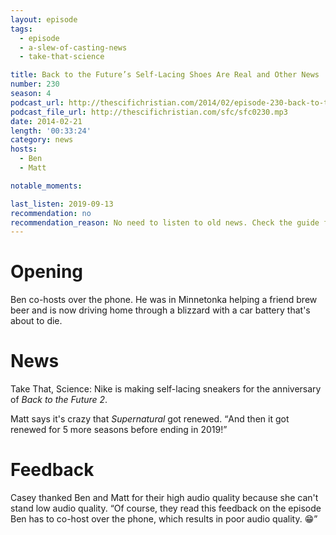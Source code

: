 ```yaml
---
layout: episode
tags:
  - episode
  - a-slew-of-casting-news
  - take-that-science

title: Back to the Future’s Self-Lacing Shoes Are Real and Other News
number: 230
season: 4
podcast_url: http://thescifichristian.com/2014/02/episode-230-back-to-the-futures-self-lacing-shoes-are-real-and-other-news/
podcast_file_url: http://thescifichristian.com/sfc/sfc0230.mp3
date: 2014-02-21
length: '00:33:24'
category: news
hosts:
  - Ben
  - Matt

notable_moments:

last_listen: 2019-09-13
recommendation: no
recommendation_reason: No need to listen to old news. Check the guide for what's interesting in hindsight.
---
```

# Opening
Ben co-hosts over the phone. He was in Minnetonka helping a friend brew beer and is now driving home through a blizzard with a car battery that's about to die. 



# News
Take That, Science: Nike is making self-lacing sneakers for the anniversary of <i class="work-title">Back to the Future 2</i>.

Matt says it's crazy that <i class="work-title">Supernatural</i> got renewed. <q class="archivist inline">And then it got renewed for 5 more seasons before ending in 2019!</q> 



# Feedback
Casey thanked Ben and Matt for their high audio quality because she can't stand low audio quality. <q class="archivist inline">Of course, they read this feedback on the episode Ben has to co-host over the phone, which results in poor audio quality. 😁</q>